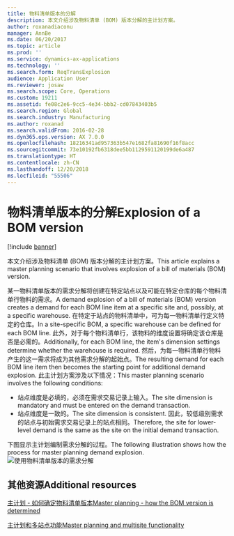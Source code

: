 ```yaml
---
title: 物料清单版本的分解
description: 本文介绍涉及物料清单 (BOM) 版本分解的主计划方案。
author: roxanadiaconu
manager: AnnBe
ms.date: 06/20/2017
ms.topic: article
ms.prod: ''
ms.service: dynamics-ax-applications
ms.technology: ''
ms.search.form: ReqTransExplosion
audience: Application User
ms.reviewer: josaw
ms.search.scope: Core, Operations
ms.custom: 19211
ms.assetid: fe08c2e6-9cc5-4e34-bbb2-cd07843403b5
ms.search.region: Global
ms.search.industry: Manufacturing
ms.author: roxanad
ms.search.validFrom: 2016-02-28
ms.dyn365.ops.version: AX 7.0.0
ms.openlocfilehash: 18216341ad957363b547e1682fa81690f16f8acc
ms.sourcegitcommit: 73e10192fb6318dee5bb1129591120199de6a487
ms.translationtype: HT
ms.contentlocale: zh-CN
ms.lasthandoff: 12/20/2018
ms.locfileid: "55506"
---
```

# <a name="explosion-of-a-bom-version"></a><span data-ttu-id="9503b-103">物料清单版本的分解</span><span class="sxs-lookup"><span data-stu-id="9503b-103">Explosion of a BOM version</span></span>

[!include [banner](../includes/banner.md)]

<span data-ttu-id="9503b-104">本文介绍涉及物料清单 (BOM) 版本分解的主计划方案。</span><span class="sxs-lookup"><span data-stu-id="9503b-104">This article explains a master planning scenario that involves explosion of a bill of materials (BOM) version.</span></span>

<span data-ttu-id="9503b-105">某一物料清单版本的需求分解将创建在特定站点以及可能在特定仓库的每个物料清单行物料的需求。</span><span class="sxs-lookup"><span data-stu-id="9503b-105">A demand explosion of a bill of materials (BOM) version creates a demand for each BOM line item at a specific site and, possibly, at a specific warehouse.</span></span> <span data-ttu-id="9503b-106">在特定于站点的物料清单中，可为每一物料清单行定义特定的仓库。</span><span class="sxs-lookup"><span data-stu-id="9503b-106">In a site-specific BOM, a specific warehouse can be defined for each BOM line.</span></span> <span data-ttu-id="9503b-107">此外，对于每个物料清单行，该物料的维度设置将确定该仓库是否是必需的。</span><span class="sxs-lookup"><span data-stu-id="9503b-107">Additionally, for each BOM line, the item's dimension settings determine whether the warehouse is required.</span></span> <span data-ttu-id="9503b-108">然后，为每一物料清单行物料产生的这一需求将成为其他需求分解的起始点。</span><span class="sxs-lookup"><span data-stu-id="9503b-108">The resulting demand for each BOM line item then becomes the starting point for additional demand explosion.</span></span> <span data-ttu-id="9503b-109">此主计划方案涉及以下情况：</span><span class="sxs-lookup"><span data-stu-id="9503b-109">This master planning scenario involves the following conditions:</span></span>

-   <span data-ttu-id="9503b-110">站点维度是必填的，必须在需求交易记录上输入。</span><span class="sxs-lookup"><span data-stu-id="9503b-110">The site dimension is mandatory and must be entered on the demand transaction.</span></span>
-   <span data-ttu-id="9503b-111">站点维度是一致的。</span><span class="sxs-lookup"><span data-stu-id="9503b-111">The site dimension is consistent.</span></span> <span data-ttu-id="9503b-112">因此，较低级别需求的站点与初始需求交易记录上的站点相同。</span><span class="sxs-lookup"><span data-stu-id="9503b-112">Therefore, the site for lower-level demand is the same as the site on the initial demand transaction.</span></span>

<span data-ttu-id="9503b-113">下图显示主计划编制需求分解的过程。</span><span class="sxs-lookup"><span data-stu-id="9503b-113">The following illustration shows how the process for master planning demand explosion.</span></span> ![使用物料清单版本的需求分解](./media/multisitedemandexplosionscenariousingbomversion.gif)

<a name="additional-resources"></a><span data-ttu-id="9503b-115">其他资源</span><span class="sxs-lookup"><span data-stu-id="9503b-115">Additional resources</span></span>
--------

[<span data-ttu-id="9503b-116">主计划 - 如何确定物料清单版本</span><span class="sxs-lookup"><span data-stu-id="9503b-116">Master planning - how the BOM version is determined</span></span>](master-plan-bom-version-determined.md)

[<span data-ttu-id="9503b-117">主计划和多站点功能</span><span class="sxs-lookup"><span data-stu-id="9503b-117">Master planning and multisite functionality</span></span>](master-plan-multisite-functionality.md)



